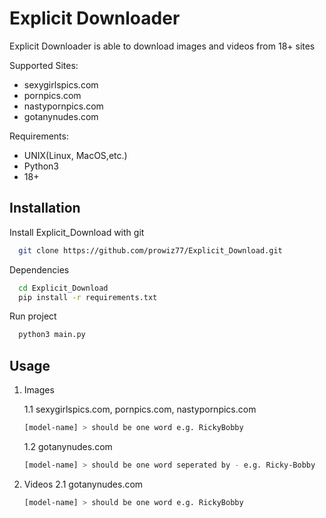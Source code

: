 # Explicit Downloader

Explicit Downloader is able to download images and videos from 18+ sites

Supported Sites:
  - sexygirlspics.com
  - pornpics.com
  - nastypornpics.com
  - gotanynudes.com 

Requirements:
  - UNIX(Linux, MacOS,etc.)
  - Python3
  - 18+
   


## Installation

Install Explicit_Download with git

```bash
  git clone https://github.com/prowiz77/Explicit_Download.git
```

Dependencies
```bash
  cd Explicit_Download  
  pip install -r requirements.txt
```
Run project

```bash
  python3 main.py
```  
    
## Usage
1. Images

   1.1 sexygirlspics.com, 
      pornpics.com,
      nastypornpics.com
      ```bash
      [model-name] > should be one word e.g. RickyBobby
      ```
  
   1.2 gotanynudes.com 
      ```bash
      [model-name] > should be one word seperated by - e.g. Ricky-Bobby
      ```

2. Videos
  2.1 gotanynudes.com
      ```bash
      [model-name] > should be one word e.g. RickyBobby
      ```
